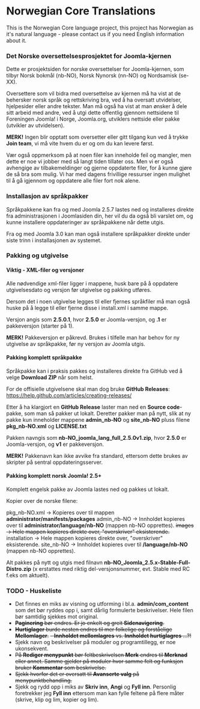 Norwegian Core Translations
=============

This is the Norwegian Core language project, this project has Norwegian as it's natural language - please contact us if you need English information about it.

### Det Norske oversettelsesprosjektet for Joomla-kjernen

Dette er prosjektsiden for norske oversettelser for Joomla-kjernen, som tilbyr Norsk bokmål (nb-NO), Norsk Nynorsk (nn-NO) og Nordsamisk (se-XX).

Oversettere som vil bidra med oversettelse av kjernen må ha vist at de behersker norsk språk og rettskriving bra, ved å ha oversatt utvidelser, hjelpesider eller andre tekster. Man må også ha vist at man ønsker å dele sitt arbeid med andre, ved å utgi dette offentlig gjennom nettsidene til Foreningen Joomla! i Norge, Joomla.org, utviklers nettside eller pakke (utvikler av utvidelsen).

**MERK!** Ingen blir opptatt som oversetter eller gitt tilgang kun ved å trykke **Join team**, vi må vite hvem du er og om du kan levere først.

Vær også oppmerksom på at noen filer kan inneholde feil og mangler, men dette er noe vi jobber med så langt tiden tillater oss. Men vi er også avhengige av tilbakemeldinger og gjerne oppdaterte filer, for å kunne gjøre de så bra som mulig. Vi har med dagens frivillige ressurser ingen mulighet til å gå igjennom og oppdatere alle filer fort nok alene.


### Installasjon av språkpakker

Språkpakkene kan fra og med Joomla 2.5.7 lastes ned og installeres direkte fra administrasjonen i Joomlasiden din, her vil du da også bli varslet om, og kunne installere oppdateringer av språkpakkene når dette utgis.

Fra og med Joomla 3.0 kan man også installere språkpakker direkte under siste trinn i installasjonen av systemet.


### Pakking og utgivelse

#### Viktig - XML-filer og versjoner

Alle nødvendige xml-filer ligger i mappene, husk bare på å oppdatere utgivelsesdato og versjon før utgivelse og pakking utføres.

Dersom det i noen utgivelse legges til eller fjernes språkfiler må man også huske på å legge til eller fjerne disse i install.xml i samme mappe.

Versjon angis som **2.5.0.1**, hvor **2.5.0** er Joomla-versjon, og **.1** er pakkeversjon (starter på 1).

**MERK!** Pakkeversjon er påkrevd. Brukes i tilfelle man har behov for ny utgivelse av språkpakke, før ny versjon av Joomla utgis.


#### Pakking komplett språkpakke

Språkpakke kan i praksis pakkes og installeres direkte fra GitHub ved å velge **Download ZIP** når som helst.

For de offisielle utgivelsene skal man dog bruke **GitHub Releases**:
https://help.github.com/articles/creating-releases/

Etter å ha klargjort en **GitHub Release** laster man ned en **Source code**-pakke, som man så pakker ut lokalt. Deretter pakker man på nytt, slik at ny pakke kun inneholder mappene **admin_nb-NO** og **site_nb-NO** pluss filene **pkg_nb-NO.xml** og **LICENSE.txt**

Pakken navngis som **nb-NO_joomla_lang_full_2.5.0v1.zip**, hvor **2.5.0** er Joomla-versjon, og **v1** er pakkeversjon.

**MERK!** Pakkenavn kan ikke avvike fra standard, ettersom dette brukes av skripter på sentral oppdateringsserver.


#### Pakking komplett norsk Joomla! 2.5+

Komplett engelsk pakke av Joomla lastes ned og pakkes ut lokalt.

Kopier over de norske filene:

pkg_nb-NO.xml                   -> Kopieres over til mappen **administrator/manifests/packages**
admin_nb-NO                     -> Innholdet kopieres over til **administrator/language/nb-NO** (mappen nb-NO opprettes).
~~images                          -> Hele mappen kopieres direkte over, "overskriver" eksisterende.~~
installation                    -> Hele mappen kopieres direkte over, "overskriver" eksisterende.
site_nb-NO                      -> Innholdet kopieres over til **/language/nb-NO** (mappen nb-NO opprettes).

Alt pakkes på nytt og utgis med filnavn **nb-NO_Joomla_2.5.x-Stable-Full-Distro.zip** (x erstattes med riktig del-versjonsnummer, evt. Stable med RC f.eks om aktuelt).


### TODO - Huskeliste
* Det finnes en miks av visning og utforming i bl.a. **admin/com_content** som det bør ryddes opp i, samt dårlig formulerte beskrivelser. Hele filen bør samtidig sjekkes mot original.
* ~~**Paginering** bør endres. Er jo enkelt og greit **Sidenavigering**.~~
* ~~**Hurtiglager** burde nesten endres til mer folkelige og forståelige **Mellomlager**.~~
  ~~- **Innholdet mellomlagres** vs. **Innholdet hurtiglagres** ...?!~~
* Sjekk navn og beskrivelser på moduler og programtillegg, er noe ukonsekvent.
* ~~På **Rediger menypunkt** bør feltbeskrivelsen **Merk** endres til **Merknad** eller annet. Samme gjelder på moduler hvor samme felt og funksjon bruker **Kommentar** som beskrivelse.~~
* ~~Sjekk hvorfor det er oversatt til **Avanserte valg** på menypunktbehandling.~~
* Sjekk og rydd opp i miks av **Skriv inn**, **Angi** og **Fyll inn**. Personlig foretrekker jeg **Fyll inn** ettersom man kan fylle feltene på flere måter (skrive, klip og lim, kopier og lim).


